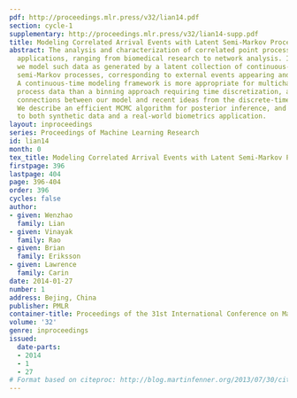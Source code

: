 ```yaml
---
pdf: http://proceedings.mlr.press/v32/lian14.pdf
section: cycle-1
supplementary: http://proceedings.mlr.press/v32/lian14-supp.pdf
title: Modeling Correlated Arrival Events with Latent Semi-Markov Processes
abstract: The analysis and characterization of correlated point process data has wide
  applications, ranging from biomedical research to network analysis. In this work,
  we model such data as generated by a latent collection of continuous-time binary
  semi-Markov processes, corresponding to external events appearing and disappearing.
  A continuous-time modeling framework is more appropriate for multichannel point
  process data than a binning approach requiring time discretization, and we show
  connections between our model and recent ideas from the discrete-time literature.
  We describe an efficient MCMC algorithm for posterior inference, and apply our ideas
  to both synthetic data and a real-world biometrics application.
layout: inproceedings
series: Proceedings of Machine Learning Research
id: lian14
month: 0
tex_title: Modeling Correlated Arrival Events with Latent Semi-Markov Processes
firstpage: 396
lastpage: 404
page: 396-404
order: 396
cycles: false
author:
- given: Wenzhao
  family: Lian
- given: Vinayak
  family: Rao
- given: Brian
  family: Eriksson
- given: Lawrence
  family: Carin
date: 2014-01-27
number: 1
address: Bejing, China
publisher: PMLR
container-title: Proceedings of the 31st International Conference on Machine Learning
volume: '32'
genre: inproceedings
issued:
  date-parts:
  - 2014
  - 1
  - 27
# Format based on citeproc: http://blog.martinfenner.org/2013/07/30/citeproc-yaml-for-bibliographies/
---
```

